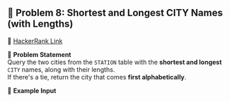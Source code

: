 ## 🧪 Problem 8: Shortest and Longest CITY Names (with Lengths)

🔗 [HackerRank Link](https://www.hackerrank.com/challenges/weather-observation-7/problem)

📄 **Problem Statement**  
Query the two cities from the `STATION` table with the **shortest and longest** `CITY` names, along with their lengths.  
If there's a tie, return the city that comes **first alphabetically**.

🧠 **Example Input**
